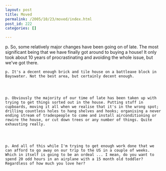 ```yaml
---
layout: post
title: Moved
permalink: /2005/10/23/moved/index.html
post_id: 222
categories: []

---
```


p. So, some relatively major changes have been going on of late. The most significant being that we have finally got around to buying a house! It only took about 10 years of procrastinating and avoiding the whole issue, but we've got there.




	p. It's a decent enough brick and tile house on a battleaxe block in Bayswater. Not the best area, but certainly decent enough.




	p. Obviously the majority of our time of late has been taken up with trying to get things sorted out in the house. Putting stuff in cupboards, moving it all when we realise that it's in the wrong spot; drilling countless holes to hang shelves and hooks; organising a never ending stream of tradespeople to come and install airconditioning or rewire the house, or cut down trees or any number of things. Quite exhausting really.




	p. And all of this while I'm trying to get enough work done that we can afford to go away on our trip to the US in a couple of weeks. Which in itself is going to be an ordeal ... I mean, do you want to spend 20 odd hours in an airplane with a 15 month old toddler? Regardless of how much you love her?


